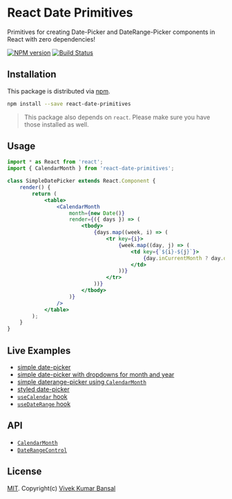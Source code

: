 # React Date Primitives

Primitives for creating Date-Picker and DateRange-Picker components in React with zero dependencies!

[![NPM version][npm-image]][npm-url]
[![Build Status][travis-image]][travis-url]

## Installation

This package is distributed via [npm](https://www.npmjs.com/).

```bash
npm install --save react-date-primitives
```

> This package also depends on `react`. Please make sure you have those installed as well.

## Usage

```jsx
import * as React from 'react';
import { CalendarMonth } from 'react-date-primitives';

class SimpleDatePicker extends React.Component {
    render() {
        return (
            <table>
                <CalendarMonth
                    month={new Date()}
                    render={({ days }) => (
                        <tbody>
                            {days.map((week, i) => (
                                <tr key={i}>
                                    {week.map((day, j) => (
                                        <td key={`${i}-${j}`}>
                                            {day.inCurrentMonth ? day.date.getDate() : ''}
                                        </td>
                                    ))}
                                </tr>
                            ))}
                        </tbody>
                    )}
                />
            </table>
        );
    }
}
```

## Live Examples

-   [simple date-picker](https://codesandbox.io/s/github/vkbansal/react-date-primitives/tree/master/examples/simple-datepicker)
-   [simple date-picker with dropdowns for month and year](https://codesandbox.io/s/github/vkbansal/react-date-primitives/tree/master/examples/datepicker-dropdowns)
-   [simple daterange-picker using `CalendarMonth`](https://codesandbox.io/s/github/vkbansal/react-date-primitives/tree/master/examples/simple-daterangepicker)
-   [styled date-picker](https://codesandbox.io/s/github/vkbansal/react-date-primitives/tree/master/examples/styled-datepicker)
-   [`useCalendar` hook](https://codesandbox.io/s/github/vkbansal/react-date-primitives/tree/master/examples/use-calendar-hook)
-   [`useDateRange` hook](https://codesandbox.io/s/github/vkbansal/react-date-primitives/tree/master/examples/use-daterange-hook)

## API

-   [`CalendarMonth`](docs/CalendarMonth.md)
-   [`DateRangeControl`](docs/DateRangeControl.md)

## License

[MIT](./LICENSE.md). Copyright(c) [Vivek Kumar Bansal](http://vkbansal.me/)

[npm-url]: https://npmjs.org/package/react-date-primitives
[npm-image]: https://img.shields.io/npm/v/react-date-primitives.svg?style=flat-square
[travis-url]: https://travis-ci.org/vkbansal/react-date-primitives
[travis-image]: https://img.shields.io/travis/vkbansal/react-date-primitives/master.svg?style=flat-square
